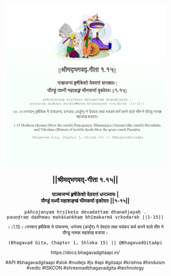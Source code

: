 <img src="../../asset/BG_1_15.png"/>
<center><h2>||श्रीमद्‍भगवद्‍-गीता १.१५||</h2>
<h3>पाञ्चजन्यं हृषीकेशो देवदत्तं धनञ्जयः |<br/>पौण्ड्रं दध्मौ महाशङ्खं भीमकर्मा वृकोदरः ||१-१५||</h3>
<pre>pāñcajanyaṃ hṛṣīkeśo devadattaṃ dhanañjayaḥ .<br/>pauṇḍraṃ dadhmau mahāśaṅkhaṃ bhīmakarmā vṛkodaraḥ ||1-15||</pre>
<p>।।1.15।।भगवान् हृषीकेश ने पांचजन्य, धनंजय (अर्जुन) ने देवदत्त तथा भयंकर कर्म करने वाले भीम ने पौण्डू नामक महाशंख बजाया।</p>
<pre>(Bhagavad Gita, Chapter 1, Shloka 15) || @BhagavadGitaApi</pre><p>https://docs.bhagavadgitaapi.in/</p><p>#API #bhagavadgitaapi #slok #nodejs #js #api #gitaapi #krishna #hinduism #vedic #ISKCON #shreemadbhagavadgita #technology</p></center>